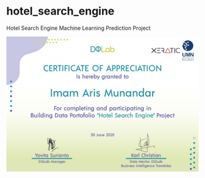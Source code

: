# hotel_search_engine
Hotel Search Engine Machine Learning Prediction Project


![certificate](certificate.jpg)
